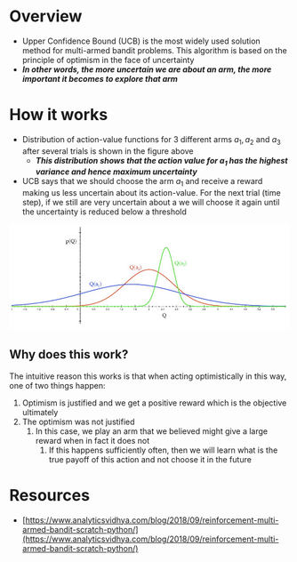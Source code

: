 # Overview

- Upper Confidence Bound (UCB) is the most widely used solution method for multi-armed bandit problems. This algorithm is based on the principle of optimism in the face of uncertainty
- ***In other words, the more uncertain we are about an arm, the more important it becomes to explore that arm***

# How it works

- Distribution of action-value functions for 3 different arms $a_1, a_2$ and $a_3$ after several trials is shown in the figure above
    - ***This distribution shows that the action value for $a_1$ has the highest variance and hence maximum uncertainty***
- UCB says that we should choose the arm $a_1$ and receive a reward making us less uncertain about its action-value. For the next trial (time step), if we still are very uncertain about a we will choose it again until the uncertainty is reduced below a threshold

![Untitled](./Upper%20Confidence%20Bound%20(UCB)/Untitled.png)

## Why does this work?

The intuitive reason this works is that when acting optimistically in this way, one of two things happen:

1. Optimism is justified and we get a positive reward which is the objective ultimately
2. The optimism was not justified
    1. In this case, we play an arm that we believed might give a large reward when in fact it does not
        1. If this happens sufficiently often, then we will learn what is the true payoff of this action and not choose it in the future

# Resources

- [https://www.analyticsvidhya.com/blog/2018/09/reinforcement-multi-armed-bandit-scratch-python/](https://www.analyticsvidhya.com/blog/2018/09/reinforcement-multi-armed-bandit-scratch-python/)